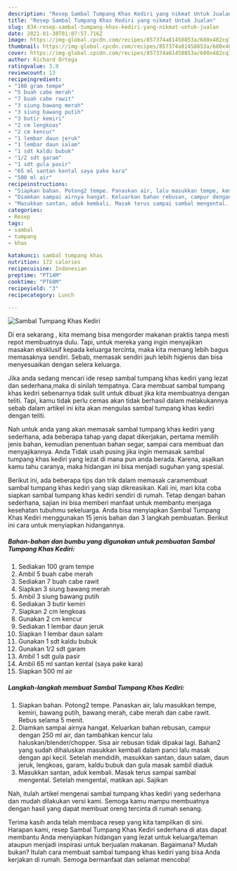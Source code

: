 ```yaml
---
description: "Resep Sambal Tumpang Khas Kediri yang nikmat Untuk Jualan"
title: "Resep Sambal Tumpang Khas Kediri yang nikmat Untuk Jualan"
slug: 834-resep-sambal-tumpang-khas-kediri-yang-nikmat-untuk-jualan
date: 2021-01-30T01:07:57.716Z
image: https://img-global.cpcdn.com/recipes/857374a81458853a/680x482cq70/sambal-tumpang-khas-kediri-foto-resep-utama.jpg
thumbnail: https://img-global.cpcdn.com/recipes/857374a81458853a/680x482cq70/sambal-tumpang-khas-kediri-foto-resep-utama.jpg
cover: https://img-global.cpcdn.com/recipes/857374a81458853a/680x482cq70/sambal-tumpang-khas-kediri-foto-resep-utama.jpg
author: Richard Ortega
ratingvalue: 3.9
reviewcount: 13
recipeingredient:
- "100 gram tempe"
- "5 buah cabe merah"
- "7 buah cabe rawit"
- "3 siung bawang merah"
- "3 siung bawang putih"
- "3 butir kemiri"
- "2 cm lengkoas"
- "2 cm kencur"
- "1 lembar daun jeruk"
- "1 lembar daun salam"
- "1 sdt kaldu bubuk"
- "1/2 sdt garam"
- "1 sdt gula pasir"
- "65 ml santan kental saya pake kara"
- "500 ml air"
recipeinstructions:
- "Siapkan bahan. Potong2 tempe. Panaskan air, lalu masukkan tempe, kemiri, bawang putih, bawang merah, cabe merah dan cabe rawit. Rebus selama 5 menit."
- "Diamkan sampai airnya hangat. Keluarkan bahan rebusan, campur dengan 250 ml air, dan tambahkan kencur lalu haluskan/blender/chopper. Sisa air rebusan tidak dipakai lagi. Bahan2 yang sudah dihaluskan masukkan kembali dalam panci lalu masak dengan api kecil. Setelah mendidih, masukkan santan, daun salam, daun jeruk, lengkoas, garam, kaldu bubuk dan gula masak sambil diaduk"
- "Masukkan santan, aduk kembali. Masak terus sampai sambal mengental. Setelah mengental, matikan api. Sajikan"
categories:
- Resep
tags:
- sambal
- tumpang
- khas

katakunci: sambal tumpang khas 
nutrition: 172 calories
recipecuisine: Indonesian
preptime: "PT14M"
cooktime: "PT60M"
recipeyield: "3"
recipecategory: Lunch

---
```



![Sambal Tumpang Khas Kediri](https://img-global.cpcdn.com/recipes/857374a81458853a/680x482cq70/sambal-tumpang-khas-kediri-foto-resep-utama.jpg)

Di era  sekarang , kita memang bisa mengorder makanan praktis tanpa mesti repot membuatnya dulu. Tapi, untuk mereka yang ingin menyajikan masakan eksklusif kepada keluarga tercinta, maka kita memang lebih bagus memasaknya sendiri. Sebab, memasak sendiri jauh lebih higienis dan bisa menyesuaikan dengan selera keluarga.

Jika anda sedang mencari ide resep sambal tumpang khas kediri yang lezat dan sederhana,maka di sinilah tempatnya. Cara membuat sambal tumpang khas kediri  sebenarnya tidak sulit untuk dibuat jika kita membuatnya dengan teliti. Tapi, kamu tidak perlu cemas akan tidak berhasil dalam melakukannya 
sebab dalam artikel ini kita akan mengulas sambal tumpang khas kediri dengan teliti.  



Nah untuk anda yang akan memasak sambal tumpang khas kediri yang sederhana, ada beberapa tahap yang dapat dikerjakan, pertama memilih jenis bahan, kemudian penentuan bahan segar, sampai cara membuat dan menyajikannya. Anda Tidak usah pusing jika ingin memasak sambal tumpang khas kediri yang lezat di mana pun anda berada. Karena, asalkan kamu  tahu caranya, maka hidangan ini bisa menjadi suguhan yang spesial.

Berikut ini, ada beberapa tips dan trik dalam memasak caramembuat sambal tumpang khas kediri yang siap dikreasikan. Kali ini, mari kita coba siapkan sambal tumpang khas kediri sendiri di rumah. Tetap dengan bahan sederhana, sajian ini bisa memberi manfaat untuk membantu menjaga kesehatan tubuhmu sekeluarga. Anda bisa menyiapkan Sambal Tumpang Khas Kediri menggunakan 15 jenis bahan dan 3 langkah pembuatan. Berikut ini cara untuk menyiapkan hidangannya.

<!--inarticleads1-->

##### Bahan-bahan dan bumbu yang digunakan untuk pembuatan Sambal Tumpang Khas Kediri:

1. Sediakan 100 gram tempe
1. Ambil 5 buah cabe merah
1. Sediakan 7 buah cabe rawit
1. Siapkan 3 siung bawang merah
1. Ambil 3 siung bawang putih
1. Sediakan 3 butir kemiri
1. Siapkan 2 cm lengkoas
1. Gunakan 2 cm kencur
1. Sediakan 1 lembar daun jeruk
1. Siapkan 1 lembar daun salam
1. Gunakan 1 sdt kaldu bubuk
1. Gunakan 1/2 sdt garam
1. Ambil 1 sdt gula pasir
1. Ambil 65 ml santan kental (saya pake kara)
1. Siapkan 500 ml air




<!--inarticleads2-->

##### Langkah-langkah membuat Sambal Tumpang Khas Kediri:

1. Siapkan bahan. Potong2 tempe. Panaskan air, lalu masukkan tempe, kemiri, bawang putih, bawang merah, cabe merah dan cabe rawit. Rebus selama 5 menit.
1. Diamkan sampai airnya hangat. Keluarkan bahan rebusan, campur dengan 250 ml air, dan tambahkan kencur lalu haluskan/blender/chopper. Sisa air rebusan tidak dipakai lagi. Bahan2 yang sudah dihaluskan masukkan kembali dalam panci lalu masak dengan api kecil. Setelah mendidih, masukkan santan, daun salam, daun jeruk, lengkoas, garam, kaldu bubuk dan gula masak sambil diaduk
1. Masukkan santan, aduk kembali. Masak terus sampai sambal mengental. Setelah mengental, matikan api. Sajikan




Nah, itulah artikel mengenai  sambal tumpang khas kediri  yang sederhana dan mudah dilakukan versi kami. Semoga kamu mampu membuatnya dengan hasil yang dapat membuat oreng tercinta di rumah senang. 

Terima kasih anda telah membaca resep yang kita tampilkan di sini. Harapan kami, resep  Sambal Tumpang Khas Kediri sederhana di atas dapat membantu Anda menyiapkan hidangan yang lezat untuk keluarga/teman ataupun menjadi inspirasi untuk berjualan makanan. Bagaimana? Mudah bukan? Itulah cara membuat sambal tumpang khas kediri yang bisa Anda kerjakan di rumah. Semoga bermanfaat dan selamat mencoba!

